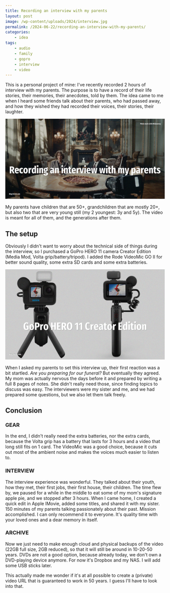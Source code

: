 ```yaml
---
title: Recording an interview with my parents
layout: post
image: /wp-content/uploads/2024/interview.jpg
permalink: /2024-06-22/recording-an-interview-with-my-parents/
categories:
    - idea
tags:
    - audio
    - family
    - gopro
    - interview
    - video
---
```

This is a personal project of mine: I've recently recorded 2 hours of interview with my parents.
The purpose is to have a record of their life stories, their memories, their anecdotes, told by them.
The idea came to me when I heard some friends talk about their parents, who had passed away, and how they wished they had recorded their voices, their stories, their laughter.

![](/wp-content/uploads/2024/interview.jpg)

My parents have children that are 50+, grandchildren that are mostly 20+, but also two that are very young still (my 2 youngest: 3y and 5y).
The video is meant for all of them, and the generations after them.

## The setup

Obviously I didn't want to worry about the technical side of things during the interview, so I purchased a GoPro HERO 11 camera Creator Edition (Media Mod, Volta grip/battery/tripod). I added the Rode VideoMic GO II for better sound quality, some extra SD cards and some extra batteries. 

![](/wp-content/uploads/2024/gopro11.jpg)

When I asked my parents to set this interview up, their first reaction was a bit startled. _Are you preparing for our funeral?_  But eventually they agreed. My mom was actually nervous the days before it and prepared by writing a full 8 pages of notes. She didn't really need those, since finding topics to discuss was easy. The interviewers were my sister and me, and we had prepared some questions, but we also let them talk freely.


## Conclusion

### GEAR

In the end, I didn't really need the extra batteries, nor the extra cards, because the Volta grip has a battery that lasts for 3 hours and a video that long still fits on 1 card. The VideoMic was a good choice, because it cuts out most of the ambient noise and makes the voices much easier to listen to.

### INTERVIEW

The interview experience was wonderful. They talked about their youth, how they met, their first jobs, their first house, their children. The time flew by, we paused for a while in the middle to eat some of my mom's signature apple pie, and we stopped after 3 hours. When I came home, I created a quick edit in Apple IMovie, added some titles, and shared it with my sister. 150 minutes of my parents talking passionately about their past. Mission accomplished. I can only recommend it to everyone. It's quality time with your loved ones and a dear memory in itself.

### ARCHIVE

Now we just need to make enough cloud and physical backups of the video (22GB full size, 2GB reduced), so that it will still be around in 10-20-50 years. DVDs are not a good option, because already today, we don't own a DVD-playing device anymore. For now it's Dropbox and my NAS. I will add some USB sticks later.

This actually made me wonder if it's at all possible to create a (private) video URL that is guaranteed to work in 50 years. I guess I'll have to look into that.
